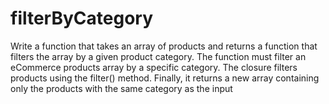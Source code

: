 # filterByCategory

Write a function that takes an array of products and returns a function that filters the array by a given product
category. The function must filter an eCommerce products array by a specific category. The closure filters
products using the filter() method. Finally, it returns a new array containing only the products with the same
category as the input
